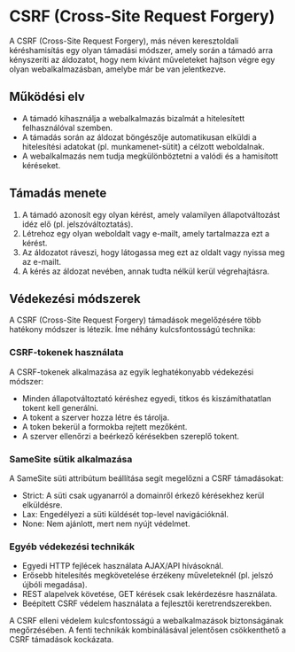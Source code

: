 # CSRF (Cross-Site Request Forgery)

A CSRF (Cross-Site Request Forgery), más néven keresztoldali kéréshamisítás egy olyan támadási módszer, amely során a támadó arra kényszeríti az áldozatot, hogy nem kívánt műveleteket hajtson végre egy olyan webalkalmazásban, amelybe már be van jelentkezve.

## Működési elv

- A támadó kihasználja a webalkalmazás bizalmát a hitelesített felhasználóval szemben.
- A támadás során az áldozat böngészője automatikusan elküldi a hitelesítési adatokat (pl. munkamenet-sütit) a célzott weboldalnak.
- A webalkalmazás nem tudja megkülönböztetni a valódi és a hamisított kéréseket.

## Támadás menete

1. A támadó azonosít egy olyan kérést, amely valamilyen állapotváltozást idéz elő (pl. jelszóváltoztatás).
2. Létrehoz egy olyan weboldalt vagy e-mailt, amely tartalmazza ezt a kérést.
3. Az áldozatot ráveszi, hogy látogassa meg ezt az oldalt vagy nyissa meg az e-mailt.
4. A kérés az áldozat nevében, annak tudta nélkül kerül végrehajtásra.
## Védekezési módszerek

A CSRF (Cross-Site Request Forgery) támadások megelőzésére több hatékony módszer is létezik. Íme néhány kulcsfontosságú technika:

### CSRF-tokenek használata

A CSRF-tokenek alkalmazása az egyik leghatékonyabb védekezési módszer:

- Minden állapotváltoztató kéréshez egyedi, titkos és kiszámíthatatlan tokent kell generálni.
- A tokent a szerver hozza létre és tárolja.
- A token bekerül a formokba rejtett mezőként.
- A szerver ellenőrzi a beérkező kérésekben szereplő tokent.

### SameSite sütik alkalmazása

A SameSite süti attribútum beállítása segít megelőzni a CSRF támadásokat:

- Strict: A süti csak ugyanarról a domainről érkező kérésekhez kerül elküldésre.
- Lax: Engedélyezi a süti küldését top-level navigációknál.
- None: Nem ajánlott, mert nem nyújt védelmet.

### Egyéb védekezési technikák

- Egyedi HTTP fejlécek használata AJAX/API hívásoknál.
- Erősebb hitelesítés megkövetelése érzékeny műveleteknél (pl. jelszó újbóli megadása).
- REST alapelvek követése, GET kérések csak lekérdezésre használata.
- Beépített CSRF védelem használata a fejlesztői keretrendszerekben.

A CSRF elleni védelem kulcsfontosságú a webalkalmazások biztonságának megőrzésében. A fenti technikák kombinálásával jelentősen csökkenthető a CSRF támadások kockázata.